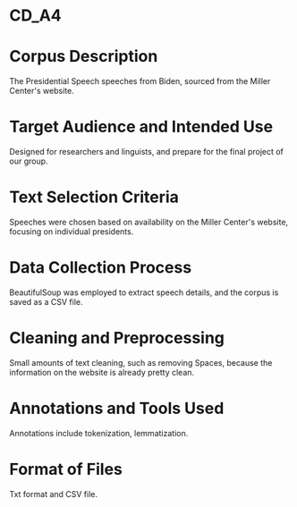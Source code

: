 # CD_A4
# Corpus Description  
The Presidential Speech speeches from Biden, sourced from the Miller Center's website.

# Target Audience and Intended Use  
Designed for researchers and linguists, and prepare for the final project of our group.

# Text Selection Criteria  
Speeches were chosen based on availability on the Miller Center's website, focusing on individual presidents.

# Data Collection Process  
BeautifulSoup was employed to extract speech details, and the corpus is saved as a CSV file.

# Cleaning and Preprocessing  
Small amounts of text cleaning, such as removing Spaces, because the information on the website is already pretty clean.

# Annotations and Tools Used  
Annotations include tokenization, lemmatization.

# Format of Files  
Txt format and CSV file.

